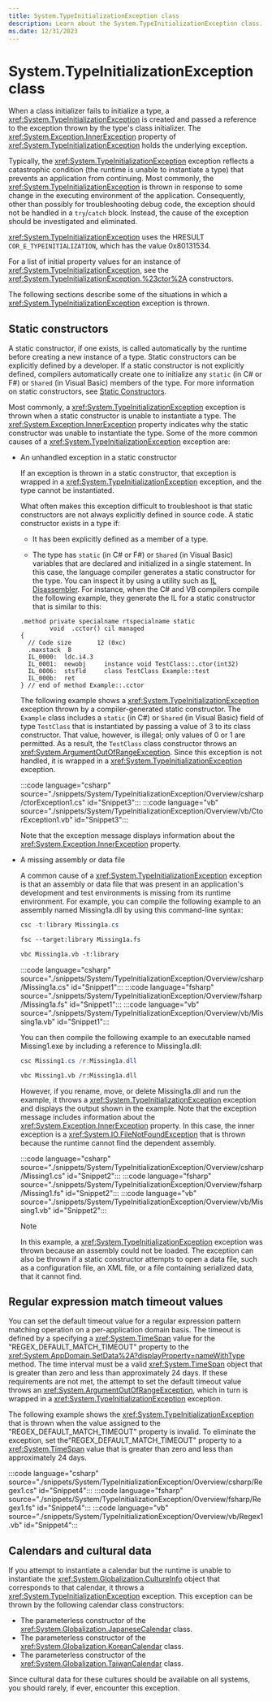 ```yaml
---
title: System.TypeInitializationException class
description: Learn about the System.TypeInitializationException class.
ms.date: 12/31/2023
---
```

# System.TypeInitializationException class

When a class initializer fails to initialize a type, a <xref:System.TypeInitializationException> is created and passed a reference to the exception thrown by the type's class initializer. The <xref:System.Exception.InnerException> property of <xref:System.TypeInitializationException> holds the underlying exception.

Typically, the <xref:System.TypeInitializationException> exception reflects a catastrophic condition (the runtime is unable to instantiate a type) that prevents an application from continuing. Most commonly, the <xref:System.TypeInitializationException> is thrown in response to some change in the executing environment of the application. Consequently, other than possibly for troubleshooting debug code, the exception should not be handled in a `try`/`catch` block. Instead, the cause of the exception should be investigated and eliminated.

<xref:System.TypeInitializationException> uses the HRESULT `COR_E_TYPEINITIALIZATION`, which has the value 0x80131534.

For a list of initial property values for an instance of <xref:System.TypeInitializationException>, see the <xref:System.TypeInitializationException.%23ctor%2A> constructors.

The following sections describe some of the situations in which a <xref:System.TypeInitializationException> exception is thrown.

## Static constructors

A static constructor, if one exists, is called automatically by the runtime before creating a new instance of a type. Static constructors can be explicitly defined by a developer. If a static constructor is not explicitly defined, compilers automatically create one to initialize any `static` (in C# or F#) or `Shared` (in Visual Basic) members of the type. For more information on static constructors, see [Static Constructors](../../csharp/programming-guide/classes-and-structs/static-constructors.md).

Most commonly, a <xref:System.TypeInitializationException> exception is thrown when a static constructor is unable to instantiate a type. The <xref:System.Exception.InnerException> property indicates why the static constructor was unable to instantiate the type. Some of the more common causes of a <xref:System.TypeInitializationException> exception are:

- An unhandled exception in a static constructor

   If an exception is thrown in a static constructor, that exception is wrapped in a <xref:System.TypeInitializationException> exception, and the type cannot be instantiated.

   What often makes this exception difficult to troubleshoot is that static constructors are not always explicitly defined in source code. A static constructor exists in a type if:

  - It has been explicitly defined as a member of a type.

  - The type has  `static` (in C# or F#) or `Shared` (in Visual Basic) variables that are declared and initialized in a single statement. In this case, the language compiler generates a static constructor for the type. You can inspect it by using a utility such as [IL Disassembler](../../framework/tools/ildasm-exe-il-disassembler.md). For instance, when the C# and VB compilers compile the following example, they generate the IL for a static constructor that is similar to this:

   ```il
   .method private specialname rtspecialname static
           void  .cctor() cil managed
   {
     // Code size       12 (0xc)
     .maxstack  8
     IL_0000:  ldc.i4.3
     IL_0001:  newobj     instance void TestClass::.ctor(int32)
     IL_0006:  stsfld     class TestClass Example::test
     IL_000b:  ret
   } // end of method Example::.cctor
   ```

   The following example shows a <xref:System.TypeInitializationException> exception thrown by a compiler-generated static constructor. The `Example` class includes a `static` (in C#) or `Shared` (in Visual Basic) field of type `TestClass` that is instantiated by passing a value of 3 to its class constructor. That value, however, is illegal; only values of 0 or 1 are permitted. As a result, the `TestClass` class constructor throws an <xref:System.ArgumentOutOfRangeException>. Since this exception is not handled, it is wrapped in a <xref:System.TypeInitializationException> exception.

   :::code language="csharp" source="./snippets/System/TypeInitializationException/Overview/csharp/ctorException1.cs" id="Snippet3":::
   :::code language="vb" source="./snippets/System/TypeInitializationException/Overview/vb/CtorException1.vb" id="Snippet3":::

   Note that the exception message displays information about the <xref:System.Exception.InnerException> property.

- A missing assembly or data file

   A common cause of a <xref:System.TypeInitializationException> exception is that an assembly or data file that was present in an application's development and test environments is missing from its runtime environment. For example, you can compile the following example to an assembly named Missing1a.dll by using this command-line syntax:

   ```csharp
   csc -t:library Missing1a.cs
   ```

   ```fsharp
   fsc --target:library Missing1a.fs
   ```

   ```vb
   vbc Missing1a.vb -t:library
   ```

   :::code language="csharp" source="./snippets/System/TypeInitializationException/Overview/csharp/Missing1a.cs" id="Snippet1":::
   :::code language="fsharp" source="./snippets/System/TypeInitializationException/Overview/fsharp/Missing1a.fs" id="Snippet1":::
   :::code language="vb" source="./snippets/System/TypeInitializationException/Overview/vb/Missing1a.vb" id="Snippet1":::

   You can then compile the following example to an executable named Missing1.exe by including a reference to Missing1a.dll:

   ```csharp
   csc Missing1.cs /r:Missing1a.dll
   ```

   ```vb
   vbc Missing1.vb /r:Missing1a.dll
   ```

   However, if you rename, move, or delete Missing1a.dll and run the example, it throws a <xref:System.TypeInitializationException> exception and displays the output shown in the example. Note that the exception message includes information about the <xref:System.Exception.InnerException> property. In this case,  the inner exception is a <xref:System.IO.FileNotFoundException> that is thrown because the runtime cannot find the dependent assembly.

   :::code language="csharp" source="./snippets/System/TypeInitializationException/Overview/csharp/Missing1.cs" id="Snippet2":::
   :::code language="fsharp" source="./snippets/System/TypeInitializationException/Overview/fsharp/Missing1.fs" id="Snippet2":::
   :::code language="vb" source="./snippets/System/TypeInitializationException/Overview/vb/Missing1.vb" id="Snippet2":::

   > [!NOTE]
   >  In this example, a <xref:System.TypeInitializationException> exception was thrown because an assembly could not be loaded. The exception can also be thrown if a static constructor attempts to open a data file, such as a configuration file, an XML file, or a file containing serialized data, that it cannot find.

## Regular expression match timeout values

You can set the default timeout value for a regular expression pattern matching operation on a per-application domain basis. The timeout is defined by a specifying a <xref:System.TimeSpan> value for the "REGEX_DEFAULT_MATCH_TIMEOUT" property to the  <xref:System.AppDomain.SetData%2A?displayProperty=nameWithType> method. The time interval must be a valid <xref:System.TimeSpan> object that is greater than zero and less than approximately 24 days. If these requirements are not met, the attempt to set the default timeout value throws an <xref:System.ArgumentOutOfRangeException>, which in turn is wrapped in a <xref:System.TypeInitializationException> exception.

The following example shows the <xref:System.TypeInitializationException> that is thrown when the value assigned to the "REGEX_DEFAULT_MATCH_TIMEOUT" property is invalid. To eliminate the exception, set the"REGEX_DEFAULT_MATCH_TIMEOUT" property to a  <xref:System.TimeSpan> value that is greater than zero and less than approximately 24 days.

:::code language="csharp" source="./snippets/System/TypeInitializationException/Overview/csharp/Regex1.cs" id="Snippet4":::
:::code language="fsharp" source="./snippets/System/TypeInitializationException/Overview/fsharp/Regex1.fs" id="Snippet4":::
:::code language="vb" source="./snippets/System/TypeInitializationException/Overview/vb/Regex1.vb" id="Snippet4":::

## Calendars and cultural data

If you attempt to instantiate a calendar but the runtime is unable to instantiate the <xref:System.Globalization.CultureInfo> object that corresponds to that calendar, it throws a <xref:System.TypeInitializationException> exception. This exception can be thrown by the following calendar class constructors:

- The parameterless constructor of the <xref:System.Globalization.JapaneseCalendar> class.
- The parameterless constructor of the <xref:System.Globalization.KoreanCalendar> class.
- The parameterless constructor of the <xref:System.Globalization.TaiwanCalendar> class.

Since cultural data for these cultures should be available on all systems, you should rarely, if ever, encounter this exception.
